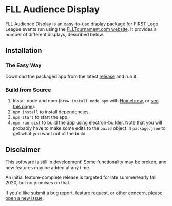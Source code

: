 # FLL Audience Display

FLL Audience Display is an easy-to-use display package for FIRST Lego League events run using the [FLLTournament.com website](http://flltournament.com). It provides a number of different displays, described below.

## Installation
### The Easy Way
Download the packaged app from the latest [release](https://github.com/dhmmjoph/fll-audience-display/releases) and run it.

### Build from Source
1. Install node and npm (`brew install node npm` with [Homebrew](https://brew.sh), or [see this page](https://nodejs.org/en/download/)).
2. `npm install` to install dependencies.
3. `npm start` to start the app.
4. `npm run dist` to build the app using electron-builder. Note that you will probably have to make some edits to the `build` object in `package.json` to get what you want out of the build.

## Disclaimer
This software is still in development! Some functionality may be broken, and new features may be added at any time.

An initial feature-complete release is targeted for late summer/early fall 2020, but no promises on that.

If you'd like submit a bug report, feature request, or other concern, please [open a new issue](https://github.com/johnholbrook/fll-audience-display/issues/new).
